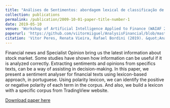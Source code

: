```yaml
---
title: "Análises de Sentimentos: abordagem lexical de classificação de opinião no contexto mercado financeiro brasileiro"
collection: publications
permalink: /publication/2009-10-01-paper-title-number-1
date: 2019-05-10
venue: 'Workshop of Artificial Intelligence Applied to Finance (WAIAF 2019)'
paperurl: 'https://github.com/viitormiiguel/AnalysisFinancial/blob/master/WAIAF_2019_paper_6.pdf'
citation: 'Vitor Peres, Renata Vieira, Rafael Bordini (2019). &quot;Análises de Sentimentos: abordagem lexical de classificação de opinião no contexto mercado financeiro brasileiro&quot; <i>Workshop of Artificial Intelligence Applied to Finance (WAIAF 2019)</i>.'
---
```

Financial news and Specialist Opinion bring us the latest information about stock market. Some studies have shown how information can be useful if it is analyzed correctly. Extracting sentiments and opinions from specifics texts, can be a way of assisting in decision-making. In this paper, we present a sentiment analyser for financial texts using lexicon-based approach, in portuguese. Using polarity lexicon, we can identify the positive or negative polarity of each term in the corpus. And also, we build a lexicon with a specific corpus from TradingView website.

[Download paper here](https://github.com/viitormiiguel/AnalysisFinancial/blob/master/WAIAF_2019_paper_6.pdf)
